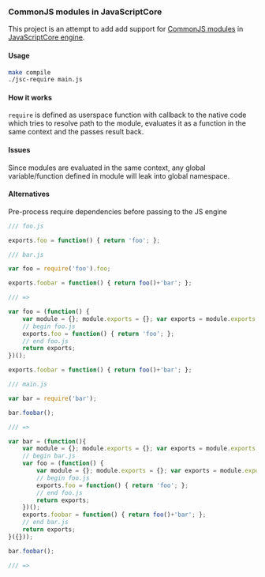### CommonJS modules in JavaScriptCore

This project is an attempt to add add support for [CommonJS modules](http://wiki.commonjs.org/wiki/Modules/1.1) in [JavaScriptCore engine](http://trac.webkit.org/wiki/JavaScriptCore).

#### Usage

```bash
make compile
./jsc-require main.js
```

#### How it works

`require` is defined as userspace function with callback to the native code which tries to resolve path to the module, evaluates it as a function in the same context and the passes result back.

#### Issues

Since modules are evaluated in the same context, any global variable/function defined in module will leak into global namespace.

#### Alternatives

Pre-process require dependencies before passing to the JS engine

```js
/// foo.js

exports.foo = function() { return 'foo'; };

/// bar.js

var foo = require('foo').foo;

exports.foobar = function() { return foo()+'bar'; };

/// =>

var foo = (function() {
    var module = {}; module.exports = {}; var exports = module.exports;
    // begin foo.js
    exports.foo = function() { return 'foo'; };
    // end foo.js
    return exports;
})();

exports.foobar = function() { return foo()+'bar'; };

/// main.js

var bar = require('bar');

bar.foobar();

/// =>

var bar = (function(){
    var module = {}; module.exports = {}; var exports = module.exports;
    // begin bar.js 
    var foo = (function() {
        var module = {}; module.exports = {}; var exports = module.exports;
        // begin foo.js
        exports.foo = function() { return 'foo'; };
        // end foo.js
        return exports;
    })();
    exports.foobar = function() { return foo()+'bar'; };
    // end bar.js
    return exports;
}({}));

bar.foobar();

/// =>
```
